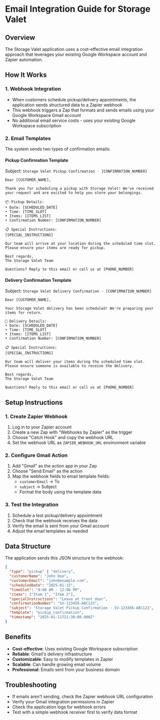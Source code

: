 # Email Integration Guide for Storage Valet

## Overview
The Storage Valet application uses a cost-effective email integration approach that leverages your existing Google Workspace account and Zapier automation.

## How It Works

### 1. Webhook Integration
- When customers schedule pickup/delivery appointments, the application sends structured data to a Zapier webhook
- This webhook triggers a Zap that formats and sends emails using your Google Workspace Gmail account
- No additional email service costs - uses your existing Google Workspace subscription

### 2. Email Templates
The system sends two types of confirmation emails:

#### Pickup Confirmation Template
Subject: `Storage Valet Pickup Confirmation - [CONFIRMATION_NUMBER]`

```
Dear [CUSTOMER_NAME],

Thank you for scheduling a pickup with Storage Valet! We've received your request and are excited to help you store your belongings.

📦 Pickup Details:
• Date: [SCHEDULED_DATE]
• Time: [TIME_SLOT]
• Items: [ITEMS_LIST]
• Confirmation Number: [CONFIRMATION_NUMBER]

📋 Special Instructions:
[SPECIAL_INSTRUCTIONS]

Our team will arrive at your location during the scheduled time slot. Please ensure your items are ready for pickup.

Best regards,
The Storage Valet Team

Questions? Reply to this email or call us at [PHONE_NUMBER]
```

#### Delivery Confirmation Template
Subject: `Storage Valet Delivery Confirmation - [CONFIRMATION_NUMBER]`

```
Dear [CUSTOMER_NAME],

Your Storage Valet delivery has been scheduled! We're preparing your items for return.

🚚 Delivery Details:
• Date: [SCHEDULED_DATE]
• Time: [TIME_SLOT]
• Items: [ITEMS_LIST]
• Confirmation Number: [CONFIRMATION_NUMBER]

📋 Special Instructions:
[SPECIAL_INSTRUCTIONS]

Our team will deliver your items during the scheduled time slot. Please ensure someone is available to receive the delivery.

Best regards,
The Storage Valet Team

Questions? Reply to this email or call us at [PHONE_NUMBER]
```

## Setup Instructions

### 1. Create Zapier Webhook
1. Log in to your Zapier account
2. Create a new Zap with "Webhooks by Zapier" as the trigger
3. Choose "Catch Hook" and copy the webhook URL
4. Set the webhook URL as `ZAPIER_WEBHOOK_URL` environment variable

### 2. Configure Gmail Action
1. Add "Gmail" as the action app in your Zap
2. Choose "Send Email" as the action
3. Map the webhook fields to email template fields:
   - `customerEmail` → To
   - `subject` → Subject
   - Format the body using the template data

### 3. Test the Integration
1. Schedule a test pickup/delivery appointment
2. Check that the webhook receives the data
3. Verify the email is sent from your Gmail account
4. Adjust the email templates as needed

## Data Structure
The application sends this JSON structure to the webhook:

```json
{
  "type": "pickup" | "delivery",
  "customerName": "John Doe",
  "customerEmail": "john@example.com",
  "scheduledDate": "2025-01-15",
  "timeSlot": "9:00 AM - 12:00 PM",
  "items": ["Item 1", "Item 2"],
  "specialInstructions": "Leave at front door",
  "confirmationNumber": "SV-123456-ABC123",
  "subject": "Storage Valet Pickup Confirmation - SV-123456-ABC123",
  "template": "pickup_confirmation",
  "timestamp": "2025-01-11T21:30:00.000Z"
}
```

## Benefits
- **Cost-effective**: Uses existing Google Workspace subscription
- **Reliable**: Gmail's delivery infrastructure
- **Customizable**: Easy to modify templates in Zapier
- **Scalable**: Can handle growing email volume
- **Professional**: Emails sent from your business domain

## Troubleshooting
- If emails aren't sending, check the Zapier webhook URL configuration
- Verify your Gmail integration permissions in Zapier
- Check the application logs for webhook errors
- Test with a simple webhook receiver first to verify data format